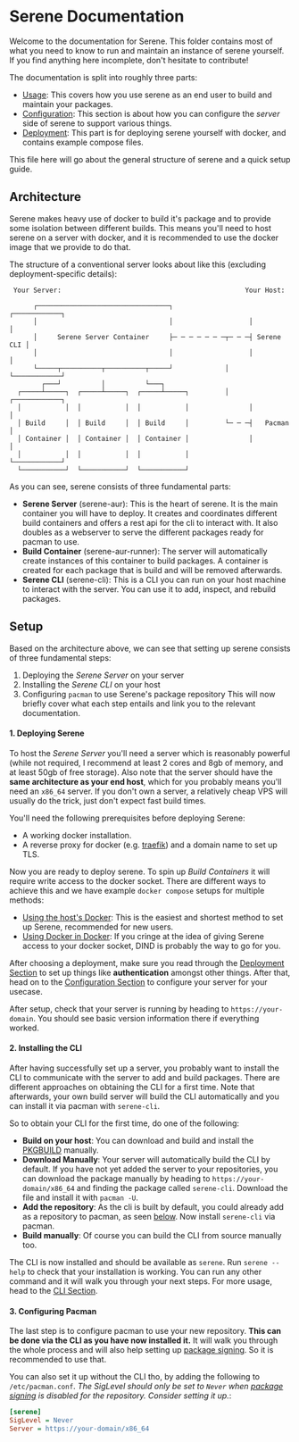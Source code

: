 # Serene Documentation
Welcome to the documentation for Serene. This folder contains most of what you need to know to run and maintain an instance of serene yourself. If you find anything here incomplete, don't hesitate to contribute!

The documentation is split into roughly three parts:
- [Usage](./usage/readme.md): This covers how you use serene as an end user to build and maintain your packages.
- [Configuration](./configuration/readme.md): This section is about how you can configure the _server_ side of serene to support various things.
- [Deployment](./deployment/readme.md): This part is for deploying serene yourself with docker, and contains example compose files.

This file here will go about the general structure of serene and a quick setup guide.

## Architecture
Serene makes heavy use of docker to build it's package and to provide some isolation between different builds. This means you'll need to host serene on a server with docker, and it is recommended to use the docker image that we provide to do that.

The structure of a conventional server looks about like this (excluding deployment-specific details):
```
 Your Server:                                              Your Host:

      ┌─────────────────────────────────┐                   ┌────────────┐
      │                                 │                   │            │
      │     Serene Server Container     ├─ ─ ─ ─ ─ ─ ─┬─ ─ ─┤ Serene CLI │
      │                                 │                   │            │
      └─────┬──────────┬──────────┬─────┘             │     └────────────┘
        ┌───┘          │          └───┐
  ┌─────┴─────┐  ┌─────┴─────┐  ┌─────┴─────┐         │     ┌────────────┐
  │           │  │           │  │           │               │            │
  │ Build     │  │ Build     │  │ Build     │         └─ ─ ─┤   Pacman   │
  │ Container │  │ Container │  │ Container │               │            │
  │           │  │           │  │           │               └────────────┘
  └───────────┘  └───────────┘  └───────────┘
```

As you can see, serene consists of three fundamental parts:
- **Serene Server** (serene-aur): This is the heart of serene. It is the main container you will have to deploy. It creates and coordinates different build containers and offers a rest api for the cli to interact with. It also doubles as a webserver to serve the different packages ready for pacman to use.
- **Build Container** (serene-aur-runner): The server will automatically create instances of this container to build packages. A container is created for each package that is build and will be removed afterwards.
- **Serene CLI** (serene-cli): This is a CLI you can run on your host machine to interact with the server. You can use it to add, inspect, and rebuild packages.

## Setup
Based on the architecture above, we can see that setting up serene consists of three fundamental steps:
1. Deploying the _Serene Server_ on your server
2. Installing the _Serene CLI_ on your host
3. Configuring `pacman` to use Serene's package repository
This will now briefly cover what each step entails and link you to the relevant documentation.

#### 1. Deploying Serene
To host the _Serene Server_ you'll need a server which is reasonably powerful (while not required, I recommend at least 2 cores and 8gb of memory, and at least 50gb of free storage). Also note that the server should have the **same architecture as your end host**, which for you probably means you'll need an `x86_64` server. If you don't own a server, a relatively cheap VPS will usually do the trick, just don't expect fast build times.

You'll need the following prerequisites before deploying Serene:
- A working docker installation.
- A reverse proxy for docker (e.g. [traefik](https://github.com/traefik/traefik)) and a domain name to set up TLS.

Now you are ready to deploy serene. To spin up _Build Containers_ it will require write access to the docker socket. There are different ways to achieve this and we have example `docker compose` setups for multiple methods:
- [Using the host's Docker](./deployment/host-docker.md): This is the easiest and shortest method to set up Serene, recommended for new users.
- [Using Docker in Docker](./deployment/docker-in-docker.md): If you cringe at the idea of giving Serene access to your docker socket, DIND is probably the way to go for you.

After choosing a deployment, make sure you read through the [Deployment Section](./deployment/readme.md) to set up things like **authentication** amongst other things. After that, head on to the [Configuration Section](./configuration/readme.md) to configure your server for your usecase.

After setup, check that your server is running by heading to `https://your-domain`. You should see basic version information there if everything worked.

#### 2. Installing the CLI
After having successfully set up a server, you probably want to install the CLI to communicate with the server to add and build packages. There are different approaches on obtaining the CLI for a first time. Note that afterwards, your own build server will build the CLI automatically and you can install it via pacman with `serene-cli`.

So to obtain your CLI for the first time, do one of the following:
- **Build on your host**: You can download and build and install the [PKGBUILD](../cli/PKGBUILD) manually.
- **Download Manually**: Your server will automatically build the CLI by default. If you have not yet added the server to your repositories, you can download the package manually by heading to `https://your-domain/x86_64` and finding the package called `serene-cli`. Download the file and install it with `pacman -U`.
- **Add the repository**: As the cli is built by default, you could already add as a repository to pacman, as seen [below](#3.-configuring-pacman). Now install `serene-cli` via pacman.
- **Build manually**: Of course you can build the CLI from source manually too.

The CLI is now installed and should be available as `serene`. Run `serene --help` to check that your installation is working. You can run any other command and it will walk you through your next steps. For more usage, head to the [CLI Section](./usage/cli.md).

#### 3. Configuring Pacman
The last step is to configure pacman to use your new repository. **This can be done via the CLI as you have now installed it.** It will walk you through the whole process and will also help setting up [package signing](./configuration/package-signing.md). So it is recommended to use that.

You can also set it up without the CLI tho, by adding the following to `/etc/pacman.conf`. *The SigLevel should only be set to `Never` when [package signing](./configuration/package-signing.md) is disabled for the repository. Consider setting it up.*:

```ini
[serene]
SigLevel = Never
Server = https://your-domain/x86_64
```
